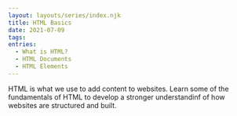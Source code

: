 ```yaml
---
layout: layouts/series/index.njk
title: HTML Basics
date: 2021-07-09
tags:
entries:
  - What is HTML?
  - HTML Documents
  - HTML Elements
---
```


HTML is what we use to add content to websites. Learn some of the fundamentals of HTML to develop a stronger understandinf of how websites are structured and built.

